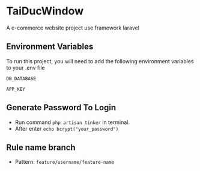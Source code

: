 
# TaiDucWindow

A e-commerce website project use framework laravel

## Environment Variables
To run this project, you will need to add the following environment variables to your .env file

`DB_DATABASE`

`APP_KEY`

## Generate Password To Login
- Run command `php artisan tinker` in terminal.
- After enter `echo bcrypt("your_password")`

## Rule name branch
- Pattern: `feature/username/feature-name`
